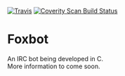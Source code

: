 [![Travis](https://img.shields.io/travis/staticfox/foxbot.svg?label=Travis-CI)](https://travis-ci.org/staticfox/foxbot)
[![Coverity Scan Build Status](https://scan.coverity.com/projects/8705/badge.svg)](https://scan.coverity.com/projects/staticfox-foxbot)
# Foxbot
An IRC bot being developed in C.  
More information to come soon.
